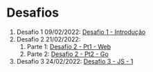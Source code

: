 # **Desafios**

1. Desafio 1 09/02/2022: [Desafio 1 - Introdução](https://github.com/miguelsmuller/residencia-gta-desafio-1-intro)
2. Desafio 2 21/02/2022:
   1. Parte 1: [Desafio 2 - Pt1 - Web](https://github.com/miguelsmuller/residencia-gta-desafio-2-pt1-web)
   2. Parte 2: [Desafio 2 - Pt2 - Go](https://github.com/miguelsmuller/residencia-gta-desafio-2-pt2-go)
3. Desafio 3 24/02/2022: [Desafio 3 - JS - 1](https://github.com/miguelsmuller/residencia-gta-desafio-3-js-pt1)